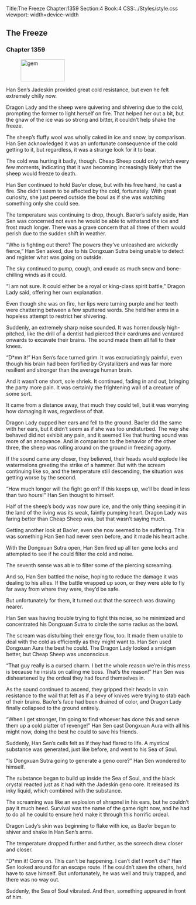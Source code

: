 Title:The Freeze 
Chapter:1359 
Section:4 
Book:4 
CSS:../Styles/style.css 
viewport: width=device-width
  
## The Freeze
### Chapter 1359
  
<figure>
	<img src="../Images/gem.gif" alt="gem" id="gem" width="120" height="60" />
</figure>
  

  
Han Sen’s Jadeskin provided great cold resistance, but even he felt extremely chilly now.

Dragon Lady and the sheep were quivering and shivering due to the cold, prompting the former to light herself on fire. That helped her out a bit, but the gnaw of the ice was so strong and bitter, it couldn’t help shake the freeze.

The sheep’s fluffy wool was wholly caked in ice and snow, by comparison. Han Sen acknowledged it was an unfortunate consequence of the cold getting to it, but regardless, it was a strange look for it to bear.

The cold was hurting it badly, though. Cheap Sheep could only twitch every few moments, indicating that it was becoming increasingly likely that the sheep would freeze to death.

Han Sen continued to hold Bao’er close, but with his free hand, he cast a fire. She didn’t seem to be affected by the cold, fortunately. With great curiosity, she just peered outside the bowl as if she was watching something only she could see.

The temperature was continuing to drop, though. Bao’er’s safety aside, Han Sen was concerned not even he would be able to withstand the ice and frost much longer. There was a grave concern that all three of them would perish due to the sudden shift in weather.

“Who is fighting out there? The powers they’ve unleashed are wickedly fierce,” Han Sen asked, due to his Dongxuan Sutra being unable to detect and register what was going on outside.

The sky continued to pump, cough, and exude as much snow and bone-chilling winds as it could.

“I am not sure. It could either be a royal or king-class spirit battle,” Dragon Lady said, offering her own explanation.

Even though she was on fire, her lips were turning purple and her teeth were chattering between a few sputtered words. She held her arms in a hopeless attempt to restrict her shivering.

Suddenly, an extremely sharp noise sounded. It was horrendously high-pitched, like the drill of a dentist had pierced their eardrums and ventured onwards to excavate their brains. The sound made them all fall to their knees.

“D*mn it!” Han Sen’s face turned grim. It was excruciatingly painful, even though his brain had been fortified by Crystallizers and was far more resilient and stronger than the average human brain.

And it wasn’t one short, sole shriek. It continued, fading in and out, bringing the party more pain. It was certainly the frightening wail of a creature of some sort.

It came from a distance away, that much they could tell, but it was worrying how damaging it was, regardless of that.

Dragon Lady cupped her ears and fell to the ground. Bao’er did the same with her ears, but it didn’t seem as if she was too undisturbed. The way she behaved did not exhibit any pain, and it seemed like that hurting sound was more of an annoyance. And in comparison to the behavior of the other three, the sheep was rolling around on the ground in freezing agony.

If the sound came any closer, they believed, their heads would explode like watermelons greeting the strike of a hammer. But with the scream continuing like so, and the temperature still descending, the situation was getting worse by the second.

“How much longer will the fight go on? If this keeps up, we’ll be dead in less than two hours!” Han Sen thought to himself.

Half of the sheep’s body was now pure ice, and the only thing keeping it in the land of the living was its weak, faintly pumping heart. Dragon Lady was faring better than Cheap Sheep was, but that wasn’t saying much.

Getting another look at Bao’er, even she now seemed to be suffering. This was something Han Sen had never seen before, and it made his heart ache.

With the Dongxuan Sutra open, Han Sen fired up all ten gene locks and attempted to see if he could filter the cold and noise.

The seventh sense was able to filter some of the piercing screaming.

And so, Han Sen battled the noise, hoping to reduce the damage it was dealing to his allies. If the battle wrapped up soon, or they were able to fly far away from where they were, they’d be safe.

But unfortunately for them, it turned out that the screech was drawing nearer.

Han Sen was having trouble trying to fight this noise, so he minimized and concentrated his Dongxuan Sutra to circle the same radius as the bowl.

The scream was disturbing their energy flow, too. It made them unable to deal with the cold as efficiently as they might want to. Han Sen used Dongxuan Aura the best he could. The Dragon Lady looked a smidgen better, but Cheap Sheep was unconscious.

“That guy really is a cursed charm. I bet the whole reason we’re in this mess is because he insists on calling me boss. That’s the reason!” Han Sen was disheartened by the ordeal they had found themselves in.

As the sound continued to ascend, they gripped their heads in vain resistance to the wail that felt as if a bevy of knives were trying to stab each of their brains. Bao’er’s face had been drained of color, and Dragon Lady finally collapsed to the ground entirely.

“When I get stronger, I’m going to find whoever has done this and serve them up a cold platter of revenge!” Han Sen cast Dongxuan Aura with all his might now, doing the best he could to save his friends.

Suddenly, Han Sen’s cells felt as if they had flared to life. A mystical substance was generated, just like before, and went to his Sea of Soul.

“Is Dongxuan Sutra going to generate a geno core?” Han Sen wondered to himself.

The substance began to build up inside the Sea of Soul, and the black crystal reacted just as it had with the Jadeskin geno core. It released its inky liquid, which combined with the substance.

The screaming was like an explosion of shrapnel in his ears, but he couldn’t pay it much heed. Survival was the name of the game right now, and he had to do all he could to ensure he’d make it through this horrific ordeal.

Dragon Lady’s skin was beginning to flake with ice, as Bao’er began to shiver and shake in Han Sen’s arms.

The temperature dropped further and further, as the screech drew closer and closer.

“D*mn it! Come on. This can’t be happening. I can’t die! I won’t die!” Han Sen looked around for an escape route. If he couldn’t save the others, he’d have to save himself. But unfortunately, he was well and truly trapped, and there was no way out.

Suddenly, the Sea of Soul vibrated. And then, something appeared in front of him.